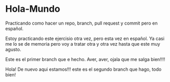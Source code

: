 # Hola-Mundo
Practicando como hacer un repo, branch, pull request y commit pero en español.


Estoy practicando este ejercisio otra vez, pero esta vez en español. Ya casi me lo se de memoria pero voy a tratar otra y otra vez hasta que este muy agusto. 


Este es el primer branch que e hecho. Aver, aver, ojala que me salga bien!!!!

Hola! De nuevo aqui estamos!!! este es el segundo branch que hago, todo bien!
